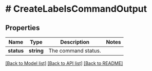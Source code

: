 # # CreateLabelsCommandOutput

## Properties

Name | Type | Description | Notes
------------ | ------------- | ------------- | -------------
**status** | **string** | The command status. |

[[Back to Model list]](../../README.md#models) [[Back to API list]](../../README.md#endpoints) [[Back to README]](../../README.md)
